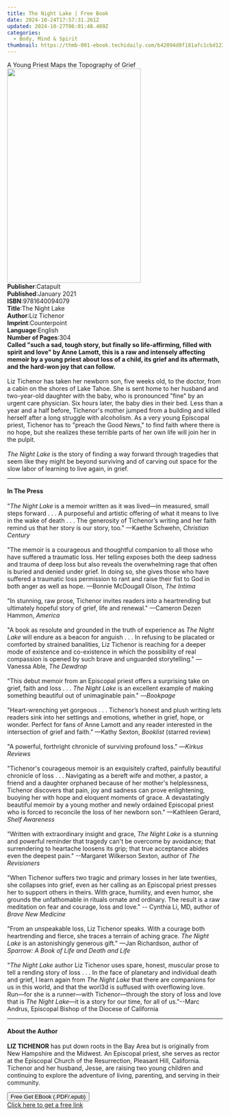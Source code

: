```yaml
---
title: The Night Lake | Free Book
date: 2024-10-24T17:57:31.261Z
updated: 2024-10-27T06:01:48.489Z
categories:
  - Body, Mind & Spirit
thumbnail: https://thmb-001-ebook.techidaily.com/b42094d8f181afc1cbd123d6bfc0ba89e04aebae2fe01cbabb350441e094ea74.jpg
---
```

<main id="book-container">
  <div class="flex flex-col">
    <div class="book-brief flex-1 py-6 px-4 sm:p-6 md:py-10 md:px-8">
      <!-- brief-->
      <div class="book-brief-main">
        A Young Priest Maps the Topography of Grief
      </div>
    </div>
    <div
      class="book-meta-info flex-1 grid gap-4 col-start-1 col-end-3 row-start-1 sm:mb-6 sm:grid-cols-4 lg:gap-6 lg:col-start-2 lg:row-end-6 lg:row-span-6 lg:mb-0"
    >
      <div
        class="book-meta-info-left place-content-center mt-4 p-4 text-sm leading-6 col-start-2 col-span-2 dark:text-slate-400"
      >
        <img
          class="w-full h-500 object-cover rounded-lg sm:h-255 sm:col-span-2 lg:col-span-full"
          src="https://img-001-ebook.techidaily.com/1ff0bf4a345b8693720a42361c2b14d64ad5fae409cd427a671fc1b959c1a689.jpg"
          alt=""
          width="312"
          height="500"
        />
      </div>
      <div
        class="book-meta-info-right mt-2 col-start-1 row-start-2 col-span-3 self-center"
      >
        <!-- meta data  -->
        <div class="flex flex-col px-4 md:px-8">
          <div class="flex-1">
            <strong>Publisher</strong>:<span class="px-2">Catapult</span>
          </div>
          <div class="flex-1">
            <strong>Published</strong>:<span class="px-2">January 2021</span>
          </div>
          <div class="flex-1">
            <strong>ISBN</strong>:<span class="px-2">9781640094079</span>
          </div>
          <div class="flex-1">
            <strong>Title</strong>:<span class="px-2">The Night Lake</span>
          </div>
          <div class="flex-1">
            <strong>Author</strong>:<span class="px-2">Liz Tichenor</span>
          </div>
          <div class="flex-1">
            <strong>Imprint</strong>:<span class="px-2">Counterpoint</span>
          </div>
          <div class="flex-1">
            <strong>Language</strong>:<span class="px-2">English</span>
          </div>
          <div class="flex-1">
            <strong>Number of Pages</strong>:<span class="px-2">304</span>
          </div>
        </div>
      </div>
    </div>
    <div class="book-description flex-1 py-6 px-4 sm:p-6 md:py-10 md:px-8">
      <div class="book-description-main">
        <div accordion-content="" id="description">
          <b
            >Called "such a sad, tough story, but finally so life-affirming,
            filled with spirit and love" by Anne Lamott, this is a raw and
            intensely affecting memoir by a young priest about loss of a child,
            its grief and its aftermath, and the hard-won joy that can
            follow.</b
          ><br /><br />Liz Tichenor has taken her newborn son, five weeks old,
          to the doctor, from a cabin on the shores of Lake Tahoe. She is sent
          home to her husband and two-year-old daughter with the baby, who is
          pronounced "fine" by an urgent care physician. Six hours later, the
          baby dies in their bed. Less than a year and a half before, Tichenor's
          mother jumped from a building and killed herself after a long struggle
          with alcoholism. As a very young Episcopal priest, Tichenor has to
          "preach the Good News," to find faith where there is no hope, but she
          realizes these terrible parts of her own life will join her in the
          pulpit. <br /><br /><i>The Night Lake </i>is the story of finding a
          way forward through tragedies that seem like they might be beyond
          surviving and of carving out space for the slow labor of learning to
          live again, in grief.
        </div>
        <div class="accordion-fader"></div>
      </div>
    </div>
    <div class="book-excerpts flex-1 py-6 px-4 sm:p-6 md:py-10 md:px-8">
      <!-- excerpts-->
      <div class="book-excerpts-main">
        <hr />
        <h4 class="placeholder placeholder-heading">
          <span>In The Press</span>
        </h4>
        <p>
          "<i>The Night Lake</i> is a memoir written as it was lived—in
          measured, small steps forward . . . A&nbsp;purposeful and artistic
          offering of what it means to live in the wake of death . . .&nbsp;The
          generosity of Tichenor’s writing and her faith remind us that her
          story is our story, too." —Kaethe Schwehn, <i>Christian Century</i>
          <br /><br />"The memoir is a courageous and thoughtful companion to
          all those who have suffered a traumatic loss. Her telling exposes both
          the deep sadness and trauma of deep loss but also reveals the
          overwhelming rage that often is buried and denied under grief. In
          doing so, she gives those who have suffered a traumatic loss
          permission to rant and raise their fist to God in both anger as well
          as hope. —Bonnie McDougall Olson, <i>The Intima<br /><br /></i>"In
          stunning, raw prose, Tichenor invites readers into a heartrending but
          ultimately hopeful story of grief, life and renewal." —Cameron Dezen
          Hammon, <i>America</i> <br /><br />"A book as resolute and grounded in
          the truth of experience as <i>The Night Lake</i> will endure as a
          beacon for anguish . . . In refusing to be placated or comforted by
          strained banalities, Liz Tichenor is reaching for a deeper mode of
          existence and co-existence in which the possibility of real compassion
          is opened by such brave and unguarded storytelling." — Vanessa Able,
          <i>The Dewdrop<br /><br /></i>"This debut memoir from an Episcopal
          priest offers&nbsp;a surprising take on grief, faith and loss . . .
          <i>The Night Lake</i> is&nbsp;an excellent example of making something
          beautiful out of unimaginable pain." —<i>Bookpage</i
          ><br /><br />"Heart-wrenching&nbsp;yet gorgeous . . . Tichenor’s
          honest and plush writing lets readers sink into her settings and
          emotions, whether in grief, hope, or wonder. Perfect for fans of Anne
          Lamott and any reader interested in the intersection of grief and
          faith." ––Kathy Sexton, <i>Booklist</i> (starred review)&nbsp;<br /><br />"A
          powerful, forthright chronicle of surviving profound loss."&nbsp;—<i
            >Kirkus Reviews&nbsp;<br /><br /></i
          >"Tichenor's courageous memoir is an exquisitely crafted, painfully
          beautiful chronicle of loss . . .&nbsp;Navigating as a bereft wife and
          mother, a pastor, a friend and a daughter orphaned because of her
          mother's helplessness, Tichenor discovers that pain, joy and sadness
          can prove enlightening, buoying her with hope and eloquent moments of
          grace.&nbsp;A devastatingly beautiful memoir by a young mother and
          newly ordained Episcopal priest who is forced to reconcile the loss of
          her newborn son." —Kathleen Gerard, <i>Shelf Awareness</i
          ><br /><br />"Written with extraordinary insight and grace,
          <i>The Night Lake</i> is a stunning and powerful reminder that tragedy
          can't be overcome by avoidance; that surrendering to heartache loosens
          its grip; that true acceptance abides even the deepest pain."
          --Margaret Wilkerson Sexton, author of
          <i>The Revisioners<br /><br /></i>"When Tichenor suffers two tragic
          and primary losses in her late twenties, she collapses into grief,
          even as her calling as an Episcopal priest presses her to support
          others in theirs. With grace, humility, and even humor, she grounds
          the unfathomable in rituals ornate and ordinary. The result is a raw
          meditation on fear and courage, loss and love." -- Cynthia Li, MD,
          author of <i>Brave New Medicine</i><br /><br />"From an unspeakable
          loss, Liz Tichenor speaks. With a courage both heartrending and
          fierce, she traces a terrain of aching grace. <i>The Night Lake</i> is
          an astonishingly generous gift."&nbsp;—Jan Richardson, author of
          <i>Sparrow: A Book of Life and Death and Life</i><br /><br />"<i
            >The Night Lake</i
          >
          author Liz Tichenor uses spare, honest, muscular prose to tell a
          rending story of loss . . . In the face of planetary and individual
          death and grief, I learn again from <i>The Night Lake</i> that there
          are companions for us in this world, and that the worl3d is suffused
          with overflowing love. Run––for she is a runner––with
          Tichenor––through the story of loss and love that is
          <i>The Night Lake</i>––it is a story for our time, for all of
          us."--Marc Andrus, Episcopal Bishop of the Diocese of California
        </p>
      </div>
    </div>
    <div class="book-about-author flex-1 py-6 px-4 sm:p-6 md:py-10 md:px-8">
      <!-- about author-->
      <div class="book-main-author-main">
        <hr />
        <h4 class="placeholder placeholder-heading">
          <span>About the Author</span>
        </h4>
        <p>
          <b>LIZ TICHENOR</b> has put down roots in the Bay Area but is
          originally from New Hampshire and the Midwest. An Episcopal priest,
          she serves as rector at the Episcopal Church of the Resurrection,
          Pleasant Hill, California. Tichenor and her husband, Jesse, are
          raising two young children and continuing to explore the adventure of
          living, parenting, and serving in their community.
        </p>
      </div>
    </div>
    <div class="book-free-get flex-1 py-6 px-4 sm:p-6 md:py-10 md:px-8">
      <button
        id="btn-free-get"
        class="bg-blue-500 hover:bg-blue-700 text-white font-bold py-2 px-4 rounded"
      >
        Free Get EBook (.PDF/.epub)
      </button>
      <div id="countdown-display" class="px-2 text-lg mt-2"></div>
      <a
        id="free-link"
        class="hidden bg-blue-500 hover:bg-blue-700 text-white font-bold py-2 px-4 rounded"
        href="https://www.ebooks.com/en-us/book/210089164/the-night-lake/liz-tichenor/"
        target="_blank"
        >Click here to get a free link</a
      >
    </div>
    <script>
      let countdownTime = 0;
      let countdownInterval = null;
      document
        .getElementById('btn-free-get')
        .addEventListener('click', startCountdown);
      function startCountdown() {
        countdownTime = new Date().getTime() + 60000 * 3;
        countdownInterval = setInterval(updateCountdown, 1000);
        document.getElementById('btn-free-get').disabled = true;
        document
          .getElementById('btn-free-get')
          .classList.add('bg-gray-500', 'cursor-not-allowed');
      }
      function updateCountdown() {
        let currentTime = new Date().getTime();
        let timeLeft = countdownTime - currentTime;
        let secondsLeft = Math.floor(timeLeft / 1000);
        document.getElementById('countdown-display').innerHTML =
          `Remaining time: ${secondsLeft} seconds.`;
        if (secondsLeft <= 0) {
          clearInterval(countdownInterval);
          document.getElementById('btn-free-get').classList.add('hidden');
          document.getElementById('free-link').classList.remove('hidden');
          document.getElementById('countdown-display').innerHTML = '';
        }
      }
    </script>
  </div>
</main>

<ins class="adsbygoogle"
      style="display:block"
      data-ad-client="ca-pub-7571918770474297"
      data-ad-slot="8358498916"
      data-ad-format="auto"
      data-full-width-responsive="true"></ins>
    
